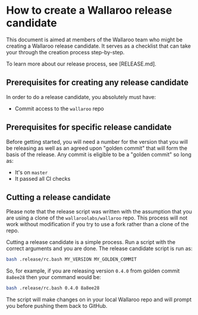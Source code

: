 # How to create a Wallaroo release candidate

This document is aimed at members of the Wallaroo team who might be creating a Wallaroo release candidate. It serves as a checklist that can take your through the creation process step-by-step.

To learn more about our release process, see [RELEASE.md].

## Prerequisites for creating any release candidate

In order to do a release candidate, you absolutely must have:

* Commit access to the `wallaroo` repo

## Prerequisites for specific release candidate

Before getting started, you will need a number for the version that you will be releasing as well as an agreed upon "golden commit" that will form the basis of the release.  Any commit is eligible to be a "golden commit" so long as:

* It's on `master`
* It passed all CI checks

## Cutting a release candidate

Please note that the release script was written with the assumption that you are using a clone of the `wallaroolabs/wallaroo` repo. This process will not work without modification if you try to use a fork rather than a clone of the repo.

Cutting a release candidate is a simple process. Run a script with the correct arguments and you are done. The release candidate script is run as:

```bash
bash .release/rc.bash MY_VERSION MY_GOLDEN_COMMIT
```

So, for example, if you are releasing version `0.4.0` from golden commit `8a8ee28` then your command would be:

```bash
bash .release/rc.bash 0.4.0 8a8ee28
```

The script will make changes on in your local Wallaroo repo and will prompt you before pushing them back to GitHub.
